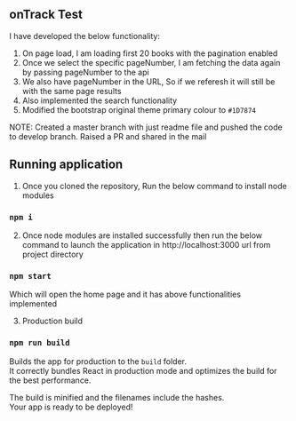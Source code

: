## onTrack Test

I have developed the below functionality:

1. On page load, I am loading first 20 books with the pagination enabled
2. Once we select the specific pageNumber, I am fetching the data again by passing pageNumber to the api
3. We also have pageNumber in the URL, So if we referesh it will still be with the same page results
4. Also implemented the search functionality
5. Modified the bootstrap original theme primary colour to `#1D7874`

NOTE: Created a master branch with just readme file and pushed the code to develop branch. Raised a PR and shared in the mail

## Running application

1. Once you cloned the repository, Run the below command to install node modules

### `npm i`

2. Once node modules are installed successfully then run the below command to launch the application in http://localhost:3000 url from project directory

### `npm start`

Which will open the home page and it has above functionalities implemented

3. Production build

### `npm run build`

Builds the app for production to the `build` folder.<br />
It correctly bundles React in production mode and optimizes the build for the best performance.

The build is minified and the filenames include the hashes.<br />
Your app is ready to be deployed!
